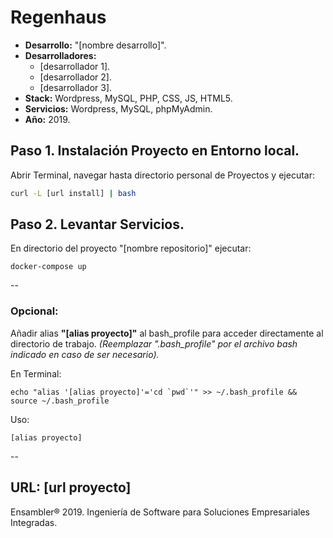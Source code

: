 # Regenhaus

- **Desarrollo:** "[nombre desarrollo]".
- **Desarrolladores:**
	- [desarrollador 1].
	- [desarrollador 2].
	- [desarrollador 3].
- **Stack:** Wordpress, MySQL, PHP, CSS, JS, HTML5.
- **Servicios:** Wordpress, MySQL, phpMyAdmin.
- **Año:** 2019.

## Paso 1. Instalación Proyecto en Entorno local.

Abrir Terminal, navegar hasta directorio personal de Proyectos y ejecutar:

```bash
curl -L [url install] | bash
```

## Paso 2. Levantar Servicios.

En directorio del proyecto "[nombre repositorio]" ejecutar:

```
docker-compose up
```

--

### Opcional:
Añadir alias **"[alias proyecto]"** al bash_profile para acceder directamente al directorio de trabajo.
*(Reemplazar ".bash_profile" por el archivo bash indicado en caso de ser necesario).*

En Terminal:
```
echo "alias '[alias proyecto]'='cd `pwd`'" >> ~/.bash_profile && source ~/.bash_profile
```
Uso:
```
[alias proyecto]
```

--

URL: [url proyecto]
--

Ensambler® 2019. Ingeniería de Software para Soluciones Empresariales Integradas.
